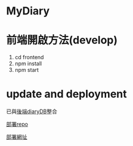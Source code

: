 # MyDiary
# 前端開啟方法(develop)
1. cd frontend
2. npm install
3. npm start

# update and deployment
已與[後端diaryDB](https://github.com/genewang0929/diarydb)整合

[部署repo](https://github.com/yaoyao0103/diary-frontend)

[部署網址](https://diary-frontend-app.herokuapp.com/)

